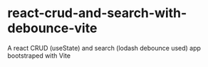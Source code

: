 # react-crud-and-search-with-debounce-vite

A react CRUD (useState) and search (lodash debounce used) app bootstraped with Vite
